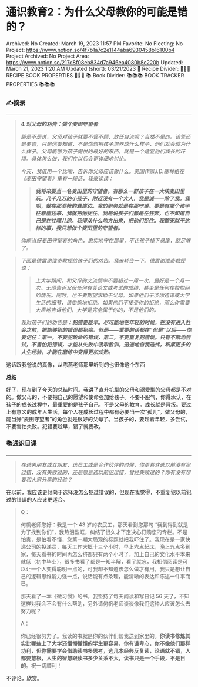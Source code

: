 # 通识教育2：为什么父母教你的可能是错的？

Archived: No
Created: March 19, 2023 11:57 PM
Favorite: No
Fleeting: No
Project: https://www.notion.so/4f7b1a7c2e1144aba6930458b16100b4
Project Archived: No
Project Area: https://www.notion.so/217d8f08eb834d7a946ea4080b8c220b
Updated: March 21, 2023 1:20 AM
Updated (short): 03/21/2023
🍳 Recipe Divider: 🥗🥗🥗 RECIPE BOOK PROPERTIES 🥗🥗🥗
📚 Book  Divider: 📚📚📚 BOOK TRACKER PROPERTIES 📚📚📚

### ✍️摘录

---

> ***4.对父母的劝告：做个麦田守望者***
> 
> 
> *那是不是说，父母对孩子就要不管不顾、放任自流呢？当然不是的。该管还是要管，只是你要知道，不是你想把孩子培养成什么样子，他们就会成为什么样子。父母能够为孩子提供的最好的东西，就是一个适宜他们成长的环境。具体怎么做，我们在以后会更详细地讨论。*
> 
> *今天，我借用一个比喻，告诉你父母应该做什么。美国作家J.D.塞林格在《麦田守望者》里有一段话，我来读读：*
> 
> > ***我将来要当一名麦田里的守望者。有那么一群孩子在一大块麦田里玩。几千几万的小孩子，附近没有一个大人，我是说——除了我。我呢，就在那混帐的悬崖边。我的职务就是在那守望。要是有哪个孩子往悬崖边来，我就把他捉住。我是说孩子们都是在狂奔，也不知道自己是在往哪儿跑。我得从什么地方出来，把他们捉住。我整天就干这样的事，我只想做个麦田里的守望者。***
> > 
> 
> *你能当好麦田守望者的角色，忠实地守在那里，不让孩子掉下悬崖，就足够了。*
> 

> *下面是德雷谢维奇教授给孩子们的劝告。我来转告一下。德雷谢维奇教授说：*
> 
> 
> > *上大学期间，和父母的交流频率不要超过一周一次，最好是一个月一次。无须告诉父母任何有关论文或考试的成绩，甚至是任何在校期间的情况。同时，也不要期望求助于父母。如果他们干涉你选课或大学生活的细节，请委婉地拒绝。如果他们不接受你的拒绝，那么你需要大声地告诉他们，大学是完全属于你的，不是他们的。*
> > 
> 
> *我对孩子们的劝告是：**犯错要趁早。尽可能地在年轻的时候，在没有进入社会之前，把能够犯的错误都犯完。但是——重要的话都在“但是”以后——你要记住：第一，不要犯致命的错误，第二，不要重复犯错误。只有不断地尝试，不害怕犯错误，才能从失败中吸取教训，迅速地自我迭代，积累更多的人生经验，才能在磨练中变得更加成熟。***
> 

这话跟我爸说的真像，从陈燕老师那里听到的也很像这个东西

**总结**

好了，现在到了今天的总结时间。我讲了直升机型的父母和溺爱型的父母都是不对的。做父母的，不要把自己的愿望和使命强加给孩子。不要不服气，你得承认，在孩子的成长过程中，最重要的是孩子自己，不是父母的教育。成长就是背叛。要过上有意义的成年人生活，每个人在成长过程中都有必要当一次“孤儿”。做父母的，能当好“麦田守望者”的角色就是很好的父母了。当孩子的，要趁着年轻，多尝试，不要害怕失败。犯错要趁早，错了就要改。

### 📚通识日课

---

> *在选男朋友或女朋友、选员工或是合作伙伴的时候，你更喜欢选以前没有犯过错，没有失败过的，还是愿意选以前犯过错，曾经失败过的？你有没有想要和大家分享的经验？*
> 

在以前，我应该更倾向于选择没怎么犯过错误的，但现在我觉得，不重复犯以前犯过的错误的人应该更适合。

> Q：
> 
> 
> 何帆老师您好：我是一个 43 岁的农民工，那天看到您那句 “我到得到就是为了找到你们”，我热泪盈眶，纠结了很久才下定决心订购您的专栏。不是怕贵，是怕看不懂，您第一期大局观的标题就把我吓住了。我现在是一家快递公司的投递员，每天工作大概十三个小时，早上六点起床，晚上九点多到家，每天看书的时间再怎么挤都只有两个小时了，加上自己的文化水平本来就低（初中毕业），很多书看了都是一知半解，看了就忘，我相信阅读是可以让一个人变得聪明一点的，可我却不知道该怎么做才有用，我只是想让自己的逻辑思维能力强一点，说话能有点条理，能清晰的表达和陈述一件事而已。
> 
> 那天看了一本《微习惯》的书，我坚持了每天阅读和写日记 56 天了，不知这样对我会不会有什么帮助，另外请何帆老师谈谈像我们这种人应该怎么去努力呢？
> 
> A：
> 
> 你已经很努力了。我读的书就是你的伙伴们帮我送到家里的。**你读书修炼其实比哪些上了大学还懵懵懂懂的学生更容易，你有谦卑心，你不像他们那样功利，但你需要学会借助读书多思考，选几本经典反复读，论语就不错，人都要慧根，人生的智慧跟读书多少关系不大，读书只是一个手段，不是目的**。祝一切顺利！
> 

不评论，欣赏。